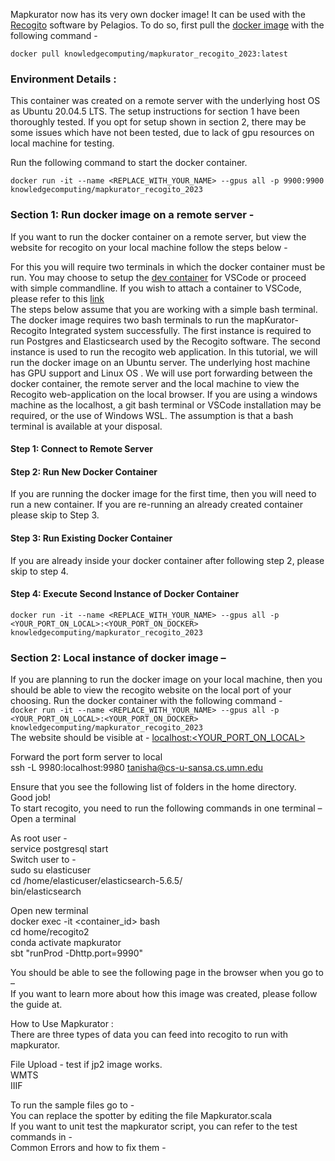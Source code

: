Mapkurator now has its very own docker image! It can be used with the [Recogito](https://github.com/pelagios/recogito2) software by Pelagios. 
To do so, first pull the [docker image](https://hub.docker.com/r/knowledgecomputing/mapkurator_recogito_2023/tags) with the following command - 

`docker pull knowledgecomputing/mapkurator_recogito_2023:latest`

### Environment Details : 
This container was created on a remote server with the underlying host OS as Ubuntu 20.04.5 LTS.
The setup instructions for section 1 have been thoroughly tested. If you opt for setup shown in section 2, there may be some issues which have not been tested, due to lack of gpu resources on local machine for testing. 

Run the following command to start the docker container.

```docker run -it --name <REPLACE_WITH_YOUR_NAME> --gpus all -p 9900:9900 knowledgecomputing/mapkurator_recogito_2023```  

### Section 1: Run docker image on a remote server - 
If you want to run the docker container on a remote server, but view the website for recogito on your local machine follow the steps below - 

For this you will require two terminals in which the docker container must be run. You  may choose to setup the [dev container](https://code.visualstudio.com/docs/devcontainers/tutorial) for VSCode or proceed with simple commandline. If you wish to attach a container to VSCode, please refer to this [link](https://code.visualstudio.com/docs/devcontainers/attach-container)   
The steps below assume that you are working with a simple bash terminal. 
The docker image requires two bash terminals to run the mapKurator-Recogito Integrated system successfully. The first instance is required to run Postgres and Elasticsearch used by the Recogito software. The second instance is used to run the recogito web application. In this tutorial, we will run the docker image on an Ubuntu server. The underlying host machine has GPU support and Linux OS <add version>. We will use port forwarding between the docker container, the remote server and the local machine to view the Recogito web-application on the local browser. If you are using a windows machine as the localhost, a git bash terminal or VSCode installation may be required, or the use of Windows WSL. The assumption is that a bash terminal is available at your disposal. 
#### Step 1: Connect to Remote Server
#### Step 2: Run New Docker Container 
 If you are running the docker image for the first time, then you will need to run a new container. If you are re-running an already created container please skip to Step 3. 
#### Step 3: Run Existing Docker Container 
 If you are already inside your docker container after following step 2, please skip to step 4. 
#### Step 4: Execute Second Instance of Docker Container

```docker run -it --name <REPLACE_WITH_YOUR_NAME> --gpus all -p <YOUR_PORT_ON_LOCAL>:<YOUR_PORT_ON_DOCKER> knowledgecomputing/mapkurator_recogito_2023```   

### Section 2: Local instance of docker image –
If you are planning to run the docker image on your local machine, then you should be able to view the recogito website on the local port of your choosing. 
Run the docker container with the following command -    
```docker run -it --name <REPLACE_WITH_YOUR_NAME> --gpus all -p <YOUR_PORT_ON_LOCAL>:<YOUR_PORT_ON_DOCKER> knowledgecomputing/mapkurator_recogito_2023```   
The website should be visible at - [localhost:<YOUR_PORT_ON_LOCAL>](localhost:<YOUR_PORT_ON_LOCAL>)   


Forward the port form server to local   
ssh -L 9980:localhost:9980 tanisha@cs-u-sansa.cs.umn.edu  

Ensure that you see the following list of folders in the home directory.  
Good job!  
To start recogito, you need to run the following commands in one terminal –  
Open a terminal  
 
As root user -   
service postgresql start  
Switch user to -  
sudo su elasticuser  
cd /home/elasticuser/elasticsearch-5.6.5/  
bin/elasticsearch  
 
Open new terminal  
docker exec -it <container_id> bash  
cd home/recogito2  
conda activate mapkurator  
sbt "runProd -Dhttp.port=9990"  
 
You should be able to see the following page in the browser when you go to –  
If you want to learn more about how this image was created, please follow the guide at.  

How to Use Mapkurator :    
There are three types of data you can feed into recogito to run with  mapkurator.  

File Upload - test if jp2 image works.   
WMTS  
IIIF  

To run the sample files go to -   
You can replace the spotter by editing the file Mapkurator.scala   
If you want to unit test the mapkurator script, you can refer to the test commands in -   
Common Errors and how to fix them -   

 

